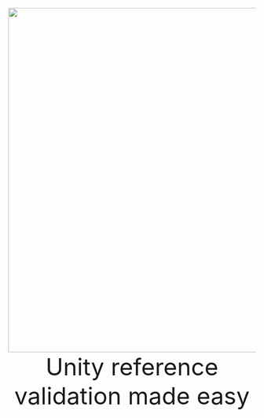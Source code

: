 <p align="center">
  <img src="https://user-images.githubusercontent.com/31132987/173199976-7e12ddad-03c9-4561-87fb-50b1ce6191d2.png" width=700>
  <br>
  <font size="40"> Unity reference validation made easy </font>
</p>
